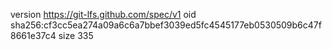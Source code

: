 version https://git-lfs.github.com/spec/v1
oid sha256:cf3cc5ea274a09a6c6a7bbef3039ed5fc4545177eb0530509b6c47f8661e37c4
size 335
